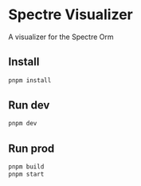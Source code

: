# Spectre Visualizer

A visualizer for the Spectre Orm

## Install

```bash
pnpm install
```

## Run dev

```bash
pnpm dev
```

## Run prod

```bash
pnpm build
pnpm start
```